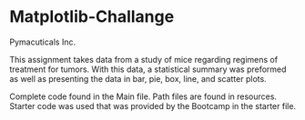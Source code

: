 # Matplotlib-Challange

Pymacuticals Inc.

This assignment takes data from a study of mice regarding regimens of treatment for tumors. With this data, a statistical summary was preformed as well as presenting the data in bar, pie, box, line, and scatter plots. 

Complete code found in the Main file. Path files are found in resources. Starter code was used that was provided by the Bootcamp in the starter file.
